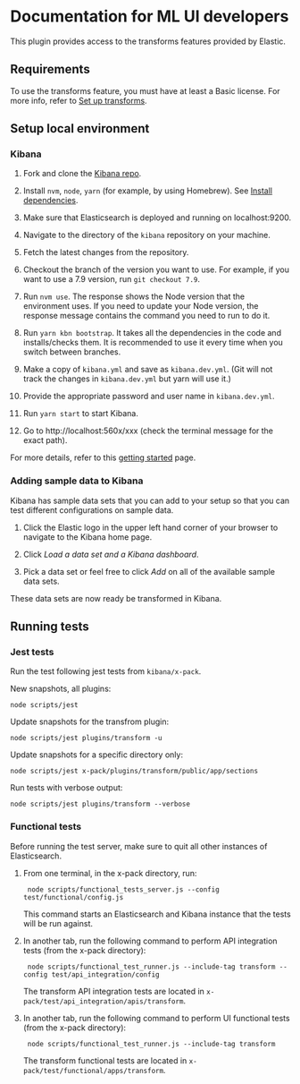 # Documentation for ML UI developers

This plugin provides access to the transforms features provided by Elastic.

## Requirements

To use the transforms feature, you must have at least a Basic license. For more 
info, refer to 
[Set up transforms](https://www.elastic.co/guide/en/elasticsearch/reference/current/transform-setup.html).


## Setup local environment

### Kibana

1. Fork and clone the [Kibana repo](https://github.com/elastic/kibana).

1. Install `nvm`, `node`, `yarn` (for example, by using Homebrew). See 
   [Install dependencies](https://www.elastic.co/guide/en/kibana/master/development-getting-started.html#_install_dependencies).

1. Make sure that Elasticsearch is deployed and running on localhost:9200.

1. Navigate to the directory of the `kibana` repository on your machine.

1. Fetch the latest changes from the repository.

1. Checkout the branch of the version you want to use. For example, if you want 
   to use a 7.9 version, run `git checkout 7.9`.

1. Run `nvm use`. The response shows the Node version that the environment uses. 
   If you need to update your Node version, the response message contains the 
   command you need to run to do it.

1. Run `yarn kbn bootstrap`. It takes all the dependencies in the code and 
   installs/checks them. It is recommended to use it every time when you switch 
   between branches.

1. Make a copy of `kibana.yml` and save as `kibana.dev.yml`. (Git will not track
   the changes in `kibana.dev.yml` but yarn will use it.)
   
1. Provide the appropriate password and user name in `kibana.dev.yml`.

1. Run `yarn start` to start Kibana.

1. Go to http://localhost:560x/xxx (check the terminal message for the exact 
   path).

For more details, refer to this [getting started](https://www.elastic.co/guide/en/kibana/master/development-getting-started.html) page.

### Adding sample data to Kibana

Kibana has sample data sets that you can add to your setup so that you can test 
different configurations on sample data.

1. Click the Elastic logo in the upper left hand corner of your browser to 
   navigate to the Kibana home page.

1. Click *Load a data set and a Kibana dashboard*.

1. Pick a data set or feel free to click *Add* on all of the available sample 
   data sets.

These data sets are now ready be transformed in Kibana.

## Running tests

### Jest tests

Run the test following jest tests from `kibana/x-pack`.

New snapshots, all plugins:   

```
node scripts/jest
```
 
Update snapshots for the transfrom plugin: 

```
node scripts/jest plugins/transform -u
```

Update snapshots for a specific directory only: 

```
node scripts/jest x-pack/plugins/transform/public/app/sections
```

Run tests with verbose output: 

```
node scripts/jest plugins/transform --verbose
```

### Functional tests

Before running the test server, make sure to quit all other instances of 
Elasticsearch.

1. From one terminal, in the x-pack directory, run:

        node scripts/functional_tests_server.js --config test/functional/config.js

   This command starts an Elasticsearch and Kibana instance that the tests will be run against.

1. In another tab, run the following command to perform API integration tests (from the x-pack directory):

        node scripts/functional_test_runner.js --include-tag transform --config test/api_integration/config
        
   The transform API integration tests are located in `x-pack/test/api_integration/apis/transform`.

1. In another tab, run the following command to perform UI functional tests (from the x-pack directory):

        node scripts/functional_test_runner.js --include-tag transform
        
   The transform functional tests are located in `x-pack/test/functional/apps/transform`.